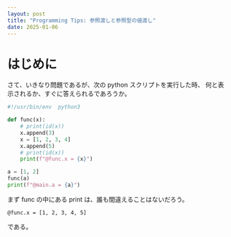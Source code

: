 ```yaml
---
layout: post
title: "Programming Tips: 参照渡しと参照型の値渡し"
date: 2025-01-06
---
```


# はじめに

さて、いきなり問題であるが、次の python スクリプトを実行した時、
何と表示されるか、すぐに答えられるであろうか。

```python
#!/usr/bin/env  python3

def func(x):
    # print(id(x))
    x.append(3)
    x = [1, 2, 3, 4]
    x.append(5)
    # print(id(x))
    print(f"@func.x = {x}")

a = [1, 2]
func(a)
print(f"@main.a = {a}")
```

まず func の中にある print は、誰も間違えることはないだろう。
```
@func.x = [1, 2, 3, 4, 5]
```
である。
